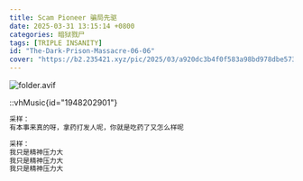 ```yaml
---
title: Scam Pioneer 骗局先驱
date: 2025-03-31 13:15:14 +0800
categories: 暗狱戮尸
tags: [TRIPLE INSANITY]
id: "The-Dark-Prison-Massacre-06-06"
cover: "https://b2.235421.xyz/pic/2025/03/a920dc3b4f0f583a98bd978dbe5737fb.avif"
---
```


![folder.avif](https://b2.235421.xyz/pic/2025/03/a920dc3b4f0f583a98bd978dbe5737fb.avif)

::vhMusic{id="1948202901"}

```txt
采样：
有本事来真的呀，拿药打发人呢，你就是吃药了又怎么样呢

采样：
我只是精神压力大
我只是精神压力大
我只是精神压力大
```